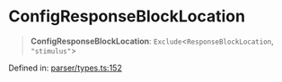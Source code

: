 # ConfigResponseBlockLocation

> **ConfigResponseBlockLocation**: `Exclude`\<`ResponseBlockLocation`, `"stimulus"`\>

Defined in: [parser/types.ts:152](https://github.com/revisit-studies/study/blob/2e617a552035dd6d22a4f8cba7e0d8ac40275f33/src/parser/types.ts#L152)
